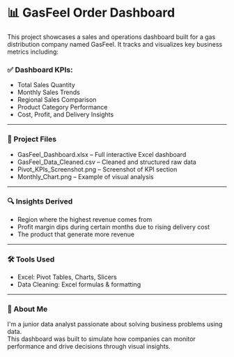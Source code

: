 # 📊 GasFeel Order Dashboard

This project showcases a sales and operations dashboard built for a gas distribution company named GasFeel. It tracks and visualizes key business metrics including:

### ✅ Dashboard KPIs:
- Total Sales Quantity
- Monthly Sales Trends
- Regional Sales Comparison
- Product Category Performance
- Cost, Profit, and Delivery Insights

---

### 📁 Project Files

- GasFeel_Dashboard.xlsx – Full interactive Excel dashboard
- GasFeel_Data_Cleaned.csv – Cleaned and structured raw data
- Pivot_KPIs_Screenshot.png – Screenshot of KPI section
- Monthly_Chart.png – Example of visual analysis

---

### 🔍 Insights Derived

- Region where the highest revenue comes from 
- Profit margin dips during certain months due to rising delivery cost
- The product that generate more revenue 

---

### 🛠 Tools Used

- Excel: Pivot Tables, Charts, Slicers
- Data Cleaning: Excel formulas & formatting

---

### 🧠 About Me

I'm a junior data analyst passionate about solving business problems using data.  
This dashboard was built to simulate how companies can monitor performance and drive decisions through visual insights.
